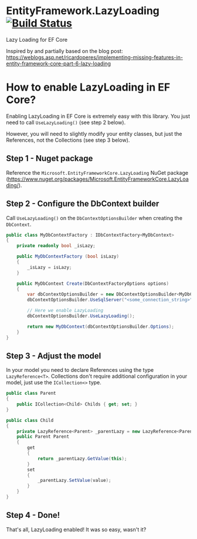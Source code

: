 # EntityFramework.LazyLoading [![Build Status](https://travis-ci.org/darxis/EntityFramework.LazyLoading.svg?branch=dev)](https://travis-ci.org/darxis/EntityFramework.LazyLoading)
Lazy Loading for EF Core

Inspired by and partially based on the blog post: https://weblogs.asp.net/ricardoperes/implementing-missing-features-in-entity-framework-core-part-6-lazy-loading

# How to enable LazyLoading in EF Core?

Enabling LazyLoading in EF Core is extremely easy with this library. You just need to call `UseLazyLoading()` (see step 2 below).

However, you will need to slightly modify your entity classes, but just the References, not the Collections (see step 3 below).

## Step 1 - Nuget package
Reference the `Microsoft.EntityFrameworkCore.LazyLoading` NuGet package (https://www.nuget.org/packages/Microsoft.EntityFrameworkCore.LazyLoading/).
## Step 2 - Configure the DbContext builder
Call `UseLazyLoading()` on the `DbContextOptionsBuilder` when creating the `DbContext`.
```c#
public class MyDbContextFactory : IDbContextFactory<MyDbContext>
{
    private readonly bool _isLazy;

    public MyDbContextFactory (bool isLazy)
    {
        _isLazy = isLazy;
    }

    public MyDbContext Create(DbContextFactoryOptions options)
    {
        var dbContextOptionsBuilder = new DbContextOptionsBuilder<MyDbContext>();
        dbContextOptionsBuilder.UseSqlServer("<some_connection_string>");

        // Here we enable LazyLoading
        dbContextOptionsBuilder.UseLazyLoading();

        return new MyDbContext(dbContextOptionsBuilder.Options);
    }
}
```
## Step 3 - Adjust the model
In your model you need to declare References using the type `LazyReference<T>`. Collections don't require additional configuration in your model, just use the `ICollection<>` type.
```c#
public class Parent
{
    public ICollection<Child> Childs { get; set; }
}

public class Child
{
    private LazyReference<Parent> _parentLazy = new LazyReference<Parent>();
    public Parent Parent
    {
        get
        {
            return _parentLazy.GetValue(this);
        }
        set
        {
            _parentLazy.SetValue(value);
        }
    }
}
```
## Step 4 - Done!
That's all, LazyLoading enabled! It was so easy, wasn't it?

